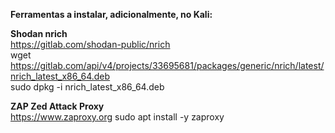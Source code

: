 **Ferramentas a instalar, adicionalmente, no Kali:**

**Shodan nrich**  
  https://gitlab.com/shodan-public/nrich  
  wget https://gitlab.com/api/v4/projects/33695681/packages/generic/nrich/latest/nrich_latest_x86_64.deb  
  sudo dpkg -i nrich_latest_x86_64.deb

**ZAP Zed Attack Proxy**  
  https://www.zaproxy.org
  sudo apt install -y zaproxy  
  
  



